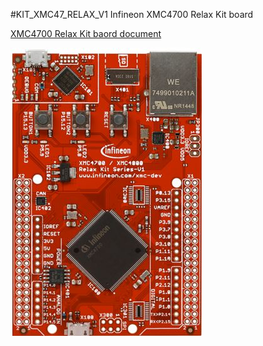 #KIT_XMC47_RELAX_V1
Infineon XMC4700 Relax Kit board

[XMC4700 Relax Kit baord document](http://www.infineon.com/cms/en/product/evaluation-boards/KIT_XMC47_RELAX_V1/productType.html?productType=5546d46250cc1fdf0150f6bdcddb6ec7)

![XMC4700 Relax Kit](XMC4700_Relax_Kit.JPG)

